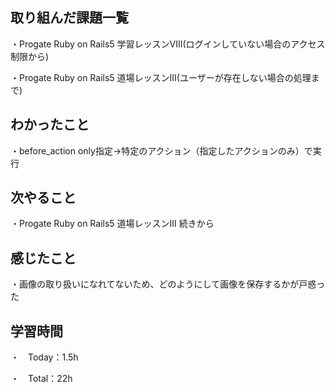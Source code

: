 ## 取り組んだ課題一覧
・Progate Ruby on Rails5 学習レッスンVIII(ログインしていない場合のアクセス制限から)

・Progate Ruby on Rails5 道場レッスンIII(ユーザーが存在しない場合の処理まで)

## わかったこと
・before_action only指定→特定のアクション（指定したアクションのみ）で実行

## 次やること
・Progate Ruby on Rails5 道場レッスンIII 続きから 

## 感じたこと
・画像の取り扱いになれてないため、どのようにして画像を保存するかが戸惑った

## 学習時間
・　Today：1.5h

・　Total：22h
